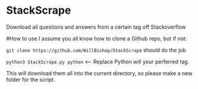 # StackScrape
Download all questions and answers from a certain tag off Stackoverflow

#How to use
I assume you all know how to clone a Github repo, but if not:

`git clone https://github.com/WillBishop/StackScrape` should do the job

`python3 StackScrape.py python` <-- Replace Python will your perferred tag.

This will download them all into the current directory, so please make a new folder for the script.
